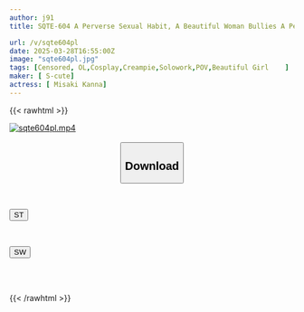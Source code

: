 ```yaml
---
author: j91
title: SQTE-604 A Perverse Sexual Habit, A Beautiful Woman Bullies A Penis In Three Scenes, Kanna Misaki

url: /v/sqte604pl
date: 2025-03-28T16:55:00Z
image: "sqte604pl.jpg"
tags: [Censored, OL,Cosplay,Creampie,Solowork,POV,Beautiful Girl	]
maker: [ S-cute]
actress: [ Misaki Kanna]
---
```



{{< rawhtml >}}

<div class="video" data-videoid="DXyjy3vwwzHD8G">
    <a href="javascript:;">
        <img src="/v/sqte604pl/sqte604pl.jpg" width="WIDTH" height="HEIGHT" alt="sqte604pl.mp4" loading="lazy">
    </a>
</div>

<script type="text/javascript" src="https://j91.asia/asset/on-demand-st.js"></script>

<br>
  <link rel="stylesheet" href="https://j91.asia/asset/bs5.css">
  
  <center>
  <button class="btn btn-primary" type="button" data-bs-toggle="collapse" data-bs-target=".multi-collapse" aria-expanded="false" aria-controls="multiCollapseExample1 multiCollapseExample2"><h2>Download</h2></button></center>
</p>
<div class="row">
  <div class="col">
    <div class="collapse multi-collapse" id="multiCollapseExample1">
      <div class="card card-body">
	      	      <br>
<div class="buttons">  
<p><a href="/v/sqte604pl/st.html" target="_blank"><button class="btn-hover color-3"><i class="fa fa-download"></i> ST</button></a></p></div>
    </div>
  </div>
</div>
  <div class="col">
    <div class="collapse multi-collapse" id="multiCollapseExample2">
      <div class="card card-body">
	      <br>
<div class="buttons">
<p><a href="/v/sqte604pl/sw.html" target="_blank"><button class="btn-hover color-2"><i class="fa fa-download"></i> SW</button></a></p></div>
<br><br>
      </div>
    </div>
  </div>
</div>

{{< /rawhtml >}}